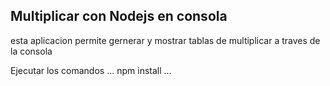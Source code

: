 ## Multiplicar con Nodejs en consola
esta aplicacion permite gernerar y mostrar tablas de multiplicar a traves de la consola

Ejecutar los comandos
...
npm install
...